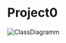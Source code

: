 # Project0
![ClassDiagramm](http://www.plantuml.com/plantuml/proxy?cache=no&src=https://raw.githubusercontent.com/Klassen-Olga/Project0/master/uml2.iuml)


